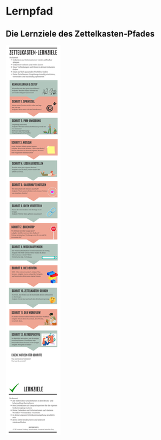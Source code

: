 # Lernpfad

## Die Lernziele des Zettelkasten-Pfades

![Zettelkasten-Lernziele und Kata überblicke](images/ZettelkastenLernziele_onepage.png)

